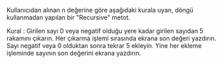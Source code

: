 Kullanıcıdan alınan n değerine göre aşağıdaki kurala uyan, döngü kullanmadan yapılan bir "Recursive" metot.

Kural : Girilen sayı 0 veya negatif olduğu yere kadar girilen sayıdan 5 rakamını çıkarın. 
Her çıkarma işlemi sırasında ekrana son değeri yazdırın. 
Sayı negatif veya 0 olduktan sonra tekrar 5 ekleyin. 
Yine her ekleme işleminde sayının son değerini ekrana yazdırın.
